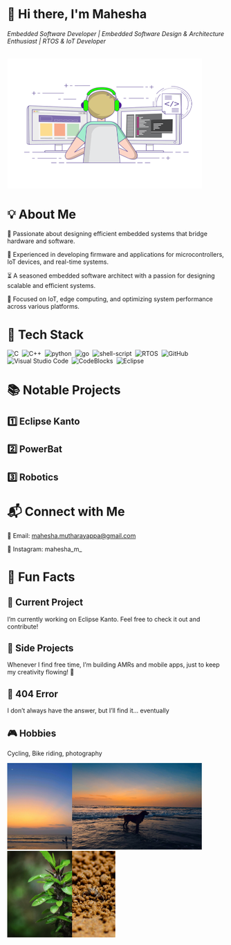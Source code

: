 # 👋 Hi there, I'm Mahesha
###### Embedded Software Developer | Embedded Software Design & Architecture Enthusiast | RTOS & IoT Developer
<img alt="Coder GIF" height=300 width=450 src="https://github.com/Mahesha-M/Mahesha-M/blob/main/coding.gif" />

# 💡 About Me
  🎯 Passionate about designing efficient embedded systems that bridge hardware and software.
  
  🔧 Experienced in developing firmware and applications for microcontrollers, IoT devices, and real-time systems.
  
  ⏳ A seasoned embedded software architect with a passion for designing scalable and efficient systems.
  
  📡 Focused on IoT, edge computing, and optimizing system performance across various platforms.

# 🧰 Tech Stack
![C](https://img.shields.io/badge/-C-05122A?style=flat&logo=C)&nbsp;
![C++](https://img.shields.io/badge/-C++-05122A?style=flat&logo=C++&logoColor=563D7C)&nbsp;
![python](https://img.shields.io/badge/-Python-05122A?style=flat&logo=python)&nbsp;
![go](https://img.shields.io/badge/-Go-05122A?style=flat&logo=go)&nbsp;
![shell-script](https://img.shields.io/badge/-Shell%20Script-05122A?style=flat&logo=script)&nbsp;
![RTOS](https://img.shields.io/badge/-RTOS-05122A?style=flat&logo=RTOS)&nbsp;
![GitHub](https://img.shields.io/badge/-GitHub-05122A?style=flat&logo=github)&nbsp;
![Visual Studio Code](https://img.shields.io/badge/-Visual%20Studio%20Code-05122A?style=flat&logo=visual-studio-code&logoColor=007ACC)&nbsp;
![CodeBlocks](https://img.shields.io/badge/-CodeBlocks%20-05122A?style=flat&logo=CodeBlocks)&nbsp;
![Eclipse](https://img.shields.io/badge/-Eclipse-05122A?style=flat&logo=Eclipse&logoColor=007ACC)&nbsp;

# 📚 Notable Projects
## 1️⃣ Eclipse Kanto

## 2️⃣ PowerBat

## 3️⃣ Robotics


# 📬 Connect with Me
📧 Email: mahesha.mutharayappa@gmail.com

📱 Instagram: mahesha_m_
<!--
💼 LinkedIn: linkedin.com/in/yourusername
🌍 Website/Portfolio: www.yourwebsite.com
-->

# 📜 Fun Facts
## 🚀 Current Project
I’m currently working on Eclipse Kanto. Feel free to check it out and contribute!
## 🌟 Side Projects
Whenever I find free time, I’m building AMRs and mobile apps, just to keep my creativity flowing! 🎨
## 🔌 404 Error
I don’t always have the answer, but I’ll find it... eventually
## 🎮 Hobbies
Cycling, Bike riding, photography

<img alt="Coder GIF" height=200 width=150 src="https://github.com/Mahesha-M/Mahesha-M/blob/main/pics/pic1.JPG" /><img alt="Coder GIF" height=200 width=300 src="https://github.com/Mahesha-M/Mahesha-M/blob/main/pics/pic2.JPG" /><img alt="Coder GIF" height=200 width=150 src="https://github.com/Mahesha-M/Mahesha-M/blob/main/pics/pic4.jpg" /><img alt="Coder GIF" height=200 width=100 src="https://github.com/Mahesha-M/Mahesha-M/blob/main/pics/pic6.JPG" />


<!--
**Mahesha-M/Mahesha-M** is a ✨ _special_ ✨ repository because its `README.md` (this file) appears on your GitHub profile.

Here are some ideas to get you started:

- 🔭 I’m currently working on ...
- 🌱 I’m currently learning ...
- 👯 I’m looking to collaborate on ...
- 🤔 I’m looking for help with ...
- 💬 Ask me about ...
- 📫 How to reach me: ...
- 😄 Pronouns: ...
- ⚡ Fun fact: ...
-->
